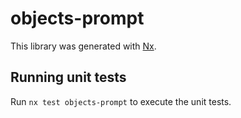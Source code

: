 # objects-prompt

This library was generated with [Nx](https://nx.dev).

## Running unit tests

Run `nx test objects-prompt` to execute the unit tests.
